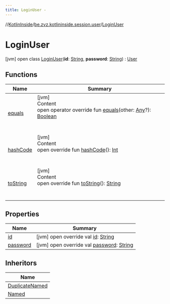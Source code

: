 ```yaml
---
title: LoginUser -
---
```

//[KotlinInside](../../index.md)/[be.zvz.kotlininside.session.user](../index.md)/[LoginUser](index.md)



# LoginUser  
 [jvm] open class [LoginUser](index.md)(**id**: [String](https://kotlinlang.org/api/latest/jvm/stdlib/kotlin/-string/index.html), **password**: [String](https://kotlinlang.org/api/latest/jvm/stdlib/kotlin/-string/index.html)) : [User](../-user/index.md)   


## Functions  
  
|  Name|  Summary| 
|---|---|
| [equals](https://kotlinlang.org/api/latest/jvm/stdlib/kotlin/-any/equals.html)| [jvm]  <br>Content  <br>open operator override fun [equals](https://kotlinlang.org/api/latest/jvm/stdlib/kotlin/-any/equals.html)(other: [Any](https://kotlinlang.org/api/latest/jvm/stdlib/kotlin/-any/index.html)?): [Boolean](https://kotlinlang.org/api/latest/jvm/stdlib/kotlin/-boolean/index.html)  <br><br><br>
| [hashCode](https://kotlinlang.org/api/latest/jvm/stdlib/kotlin/-any/hash-code.html)| [jvm]  <br>Content  <br>open override fun [hashCode](https://kotlinlang.org/api/latest/jvm/stdlib/kotlin/-any/hash-code.html)(): [Int](https://kotlinlang.org/api/latest/jvm/stdlib/kotlin/-int/index.html)  <br><br><br>
| [toString](https://kotlinlang.org/api/latest/jvm/stdlib/kotlin/-any/to-string.html)| [jvm]  <br>Content  <br>open override fun [toString](https://kotlinlang.org/api/latest/jvm/stdlib/kotlin/-any/to-string.html)(): [String](https://kotlinlang.org/api/latest/jvm/stdlib/kotlin/-string/index.html)  <br><br><br>


## Properties  
  
|  Name|  Summary| 
|---|---|
| [id](index.md#be.zvz.kotlininside.session.user/LoginUser/id/#/PointingToDeclaration/)|  [jvm] open override val [id](index.md#be.zvz.kotlininside.session.user/LoginUser/id/#/PointingToDeclaration/): [String](https://kotlinlang.org/api/latest/jvm/stdlib/kotlin/-string/index.html)   <br>
| [password](index.md#be.zvz.kotlininside.session.user/LoginUser/password/#/PointingToDeclaration/)|  [jvm] open override val [password](index.md#be.zvz.kotlininside.session.user/LoginUser/password/#/PointingToDeclaration/): [String](https://kotlinlang.org/api/latest/jvm/stdlib/kotlin/-string/index.html)   <br>


## Inheritors  
  
|  Name| 
|---|
| [DuplicateNamed](../../be.zvz.kotlininside.session.user.named/-duplicate-named/index.md)
| [Named](../../be.zvz.kotlininside.session.user.named/-named/index.md)

